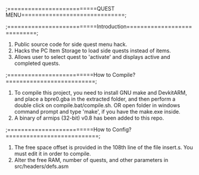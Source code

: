 ﻿;==========================QUEST MENU==============================;

;==========================Introduction============================;
1. Public source code for side quest menu hack.
2. Hacks the PC Item Storage to load side quests instead of items.
3. Allows user to select quest to 'activate' and displays active and completed quests.

;=========================How to Compile?==========================;
1. To compile this project, you need to install GNU make and DevkitARM, 
and place a bpre0.gba in the extracted folder, and then perform a double 
click on compile.bat/compile.sh. OR open folder in windows command prompt
and type 'make', if you have the make.exe inside.
2. A binary of armips (32-bit) v0.8 has been added to this repo. 

;=========================How to Config?===========================;
1. The free space offset is provided in the 108th line of the file insert.s.
	You must edit it in order to compile.
2. Alter the free RAM, number of quests, and other parameters in src/headers/defs.asm 
